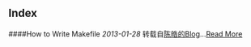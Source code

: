 Index
-----

####How to Write Makefile
*2013-01-28*
转载自[陈皓的Blog](http://blog.csdn.net/haoel/article/details/2886)...[Read More](clang/How-to-Write-Makefile.md)

